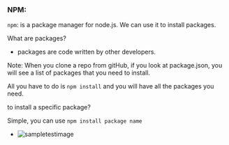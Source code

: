 ### NPM:
`npm`: is a package manager for node.js.
We can use it to install packages.

What are packages?

- packages are code written by other developers.


Note: When you clone a repo from gitHub, if you look at package.json, you will see a list of packages that you need to install.

All you have to do is `npm install` and you will have all the packages you need.

to install a specific package?

Simple, you can use `npm install package name`
+ ![sampletestimage](C:\Users\BIBY\Documents\HYF-MINJU\Learning-git\imagespdf\sample.JPG)